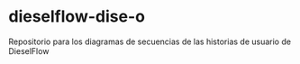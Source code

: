 # dieselflow-dise-o
Repositorio para los diagramas de secuencias de las historias de usuario de DieselFlow
